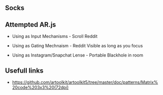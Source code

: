 ## Socks


## Attempted AR.js
* Using as Input Mechanisms - Scroll Reddit

* Using as Gating Mechnaism - Reddit Visible as long as you focus

* Using as Instagram/Snapchat Lense - Portable Blackhole in room



## Usefull links
* https://github.com/artoolkit/artoolkit5/tree/master/doc/patterns/Matrix%20code%203x3%20(72dpi)
